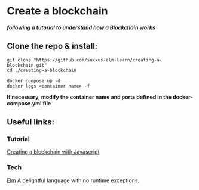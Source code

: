 # Create a blockchain

**_following a tutorial to understand how a Blockchain works_**

## Clone the repo & install:

```
git clone "https://github.com/suxxus-elm-learn/creating-a-blockchain.git"
cd ./creating-a-blockchain

docker compose up -d
docker logs <container name> -f

```

**If necessary, modify the container name and ports defined in the docker-compose.yml file**

## Useful links:

### Tutorial

[Creating a blockchain with Javascript](https://www.youtube.com/watch?v=zVqczFZr124)

### Tech

[Elm](https://elm-lang.org/) A delightful language with no runtime exceptions.
